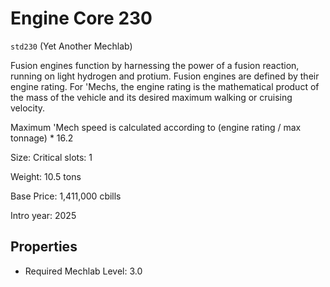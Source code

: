 # Engine Core 230

`std230` (Yet Another Mechlab)

Fusion engines function by harnessing the power of a fusion reaction, running on light hydrogen and protium. Fusion engines are defined by their engine rating. For 'Mechs, the engine rating is the mathematical product of the mass of the vehicle and its desired maximum walking or cruising velocity.

Maximum 'Mech speed is calculated according to (engine rating / max tonnage) * 16.2

Size: Critical slots: 1

Weight: 10.5 tons

Base Price: 1,411,000 cbills

Intro year: 2025

## Properties
* Required Mechlab Level: 3.0 
